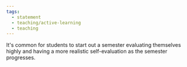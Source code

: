 ```yaml
---
tags:
  - statement
  - teaching/active-learning
  - teaching
---
```

It's common for students to start out a semester evaluating themselves highly and having a more realistic self-evaluation as the semester progresses.